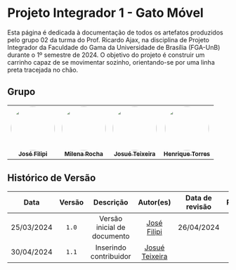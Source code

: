 # Projeto Integrador 1 - Gato Móvel

Esta página é dedicada à documentação de todos os artefatos produzidos pelo grupo 02 da turma do Prof. Ricardo Ajax, na disciplina de Projeto Integrador da Faculdade do Gama da Universidade de Brasília (FGA-UnB) durante o 1º semestre de 2024. O objetivo do projeto é construir um carrinho capaz de se movimentar sozinho, orientando-se por uma linha preta tracejada no chão.
## Grupo
<table>
  <tr>
        <td align="center"><a href="https://github.com/JoseFilipi"><img style="border-radius: 50%;" src="https://github.com/JoseFilipi.png" width="100px;" alt=""/><br /><sub><b>José Filipi</b></sub></a><br />
        <td align="center"><a href="https://github.com/MilenaFRocha"><img style="border-radius: 50%;" src="https://github.com/MilenaFRocha.png" width="100px;" alt=""/><br /><sub><b>Milena Rocha</b></sub></a><br />
        <td align="center"><a href="https://github.com/zjosuez"><img style="border-radius: 50%;" src="https://github.com/zjosuez.png" width="100px;" alt=""/><br /><sub><b>Josué Teixeira </b></sub></a><br />
        <td align="center"><a href="https://github.com/henriqtorresl"><img style="border-radius: 50%;" src="https://github.com/henriqtorresl.png" width="100px;" alt=""/><br /><sub><b>Henrique Torres</b></sub></a><br />
  </tr>
</table>

## Histórico de Versão
| Data | Versão | Descrição | Autor(es) | Data de revisão | Revisor(es) |
| :-: | :-: | :-: | :-: | :-: | :-: |
| 25/03/2024 | `1.0`  | Versão inicial de documento | [José Filipi](https://github.com/JoseFilipi) | 26/04/2024 |  |
| 30/04/2024 | `1.1`  | Inserindo contribuidor | [Josué Teixeira](https://github.com/zjosuez) |  |  |
